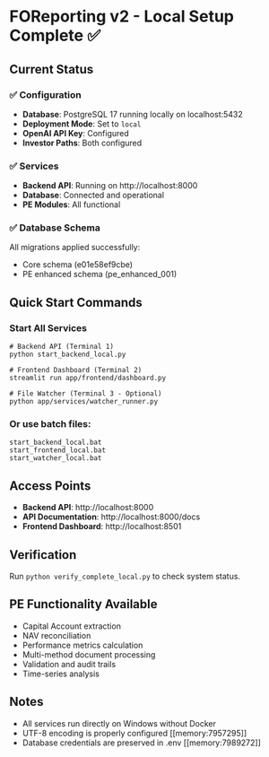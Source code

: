 # FOReporting v2 - Local Setup Complete ✅

## Current Status

### ✅ Configuration
- **Database**: PostgreSQL 17 running locally on localhost:5432
- **Deployment Mode**: Set to `local`
- **OpenAI API Key**: Configured
- **Investor Paths**: Both configured

### ✅ Services
- **Backend API**: Running on http://localhost:8000
- **Database**: Connected and operational
- **PE Modules**: All functional

### ✅ Database Schema
All migrations applied successfully:
- Core schema (e01e58ef9cbe)
- PE enhanced schema (pe_enhanced_001)

## Quick Start Commands

### Start All Services
```batch
# Backend API (Terminal 1)
python start_backend_local.py

# Frontend Dashboard (Terminal 2)
streamlit run app/frontend/dashboard.py

# File Watcher (Terminal 3 - Optional)
python app/services/watcher_runner.py
```

### Or use batch files:
```batch
start_backend_local.bat
start_frontend_local.bat
start_watcher_local.bat
```

## Access Points
- **Backend API**: http://localhost:8000
- **API Documentation**: http://localhost:8000/docs
- **Frontend Dashboard**: http://localhost:8501

## Verification
Run `python verify_complete_local.py` to check system status.

## PE Functionality Available
- Capital Account extraction
- NAV reconciliation
- Performance metrics calculation
- Multi-method document processing
- Validation and audit trails
- Time-series analysis

## Notes
- All services run directly on Windows without Docker
- UTF-8 encoding is properly configured [[memory:7957295]]
- Database credentials are preserved in .env [[memory:7989272]]